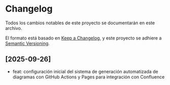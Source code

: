 # Changelog

Todos los cambios notables de este proyecto se documentarán en este archivo.

El formato está basado en [Keep a Changelog](https://keepachangelog.com/es-ES/1.0.0/),
y este proyecto se adhiere a [Semantic Versioning](https://semver.org/spec/v2.0.0.html).

## [2025-09-26]

- feat: configuración inicial del sistema de generación automatizada de diagramas con GitHub Actions y Pages para integración con Confluence